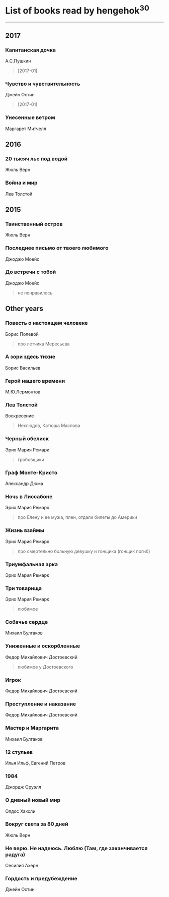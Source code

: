 # List of books read by hengehok<sup>30</sup>
---

## 2017

### Капитанская дочка
А.С.Пушкин
> [2017-01] 


### Чувство и чувствительность
Джейн Остин
> [2017-01] 


### Унесенные ветром
Маргарет Митчелл



## 2016

### 20 тысяч лье под водой
Жюль Верн


### Война и мир
Лев Толстой



## 2015

### Таинственный остров
Жюль Верн


### Последнее письмо от твоего любимого
Джоджо Моейс


### До встречи с тобой
Джоджо Моейс
> не понравилось



## Other years

### Повесть о настоящем человеке
Борис Полевой
> про летчика Мересьева


### А зори здесь тихие
Борис Васильев


### Герой нашего времени
М.Ю.Лермонтов


### Лев Толстой
Воскресение
> Нехлюдов, Катюша Маслова


### Черный обелиск
Эрих Мария Ремарк
> гробовщики


### Граф Монте-Кристо
Александр Дюма


### Ночь в Лиссабоне
Эрих Мария Ремарк
> про Елену и ее мужа, плен, отдали билеты до Америки


### Жизнь взаймы
Эрих Мария Ремарк
> про смертельно больную девушку и гонщика (гонщик погиб)


### Триумфальная арка
Эрих Мария Ремарк


### Три товарища
Эрих Мария Ремарк
> любимое


### Собачье сердце
Михаил Булгаков


### Униженные и оскорбленные
Федор Михайлович Достоевский
> любимое у Достоевского


### Игрок
Федор Михайлович Достоевский


### Преступление и наказание
Федор Михайлович Достоевский


### Мастер и Маргарита
Михаил Булгаков


### 12 стульев
Илья Ильф, Евгений Петров




### 1984
Джордж Оруэлл


### О дивный новый мир
Олдос Хаксли


### Вокруг света за 80 дней
Жюль Верн


### Не верю. Не надеюсь. Люблю (Там, где заканчивается радуга)
Сесилия Ахерн


### Гордость и предубеждение
Джейн Остин



